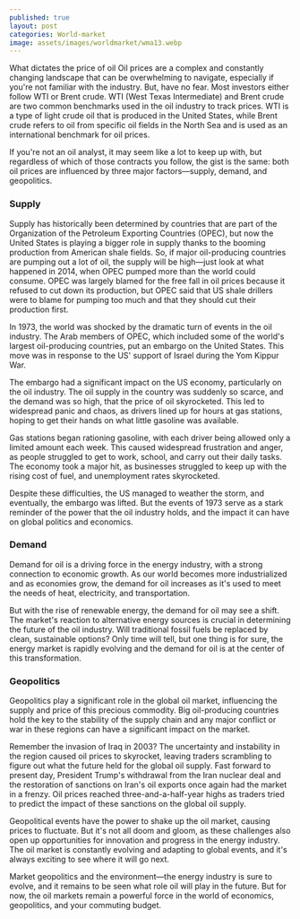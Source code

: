 ```yaml
---
published: true
layout: post
categories: World-market
image: assets/images/worldmarket/wma13.webp
---
```


What dictates the price of oil
Oil prices are a complex and constantly changing landscape that can be overwhelming to navigate, especially if you're not familiar with the industry. But, have no fear. Most investors either follow WTI or Brent crude. WTI (West Texas Intermediate) and Brent crude are two common benchmarks used in the oil industry to track prices. WTI is a type of light crude oil that is produced in the United States, while Brent crude refers to oil from specific oil fields in the North Sea and is used as an international benchmark for oil prices.

If you're not an oil analyst, it may seem like a lot to keep up with, but regardless of which of those contracts you follow, the gist is the same: both oil prices are influenced by three major factors—supply, demand, and geopolitics.

### Supply
Supply has historically been determined by countries that are part of the Organization of the Petroleum Exporting Countries (OPEC), but now the United States is playing a bigger role in supply thanks to the booming production from American shale fields. So, if major oil-producing countries are pumping out a lot of oil, the supply will be high—just look at what happened in 2014, when OPEC pumped more than the world could consume. OPEC was largely blamed for the free fall in oil prices because it refused to cut down its production, but OPEC said that US shale drillers were to blame for pumping too much and that they should cut their production first.

In 1973, the world was shocked by the dramatic turn of events in the oil industry. The Arab members of OPEC, which included some of the world's largest oil-producing countries, put an embargo on the United States. This move was in response to the US' support of Israel during the Yom Kippur War.

The embargo had a significant impact on the US economy, particularly on the oil industry. The oil supply in the country was suddenly so scarce, and the demand was so high, that the price of oil skyrocketed. This led to widespread panic and chaos, as drivers lined up for hours at gas stations, hoping to get their hands on what little gasoline was available.

Gas stations began rationing gasoline, with each driver being allowed only a limited amount each week. This caused widespread frustration and anger, as people struggled to get to work, school, and carry out their daily tasks. The economy took a major hit, as businesses struggled to keep up with the rising cost of fuel, and unemployment rates skyrocketed.

Despite these difficulties, the US managed to weather the storm, and eventually, the embargo was lifted. But the events of 1973 serve as a stark reminder of the power that the oil industry holds, and the impact it can have on global politics and economics.

### Demand
Demand for oil is a driving force in the energy industry, with a strong connection to economic growth. As our world becomes more industrialized and as economies grow, the demand for oil increases as it's used to meet the needs of heat, electricity, and transportation.

But with the rise of renewable energy, the demand for oil may see a shift. The market's reaction to alternative energy sources is crucial in determining the future of the oil industry. Will traditional fossil fuels be replaced by clean, sustainable options? Only time will tell, but one thing is for sure, the energy market is rapidly evolving and the demand for oil is at the center of this transformation.

### Geopolitics
Geopolitics play a significant role in the global oil market, influencing the supply and price of this precious commodity. Big oil-producing countries hold the key to the stability of the supply chain and any major conflict or war in these regions can have a significant impact on the market.

Remember the invasion of Iraq in 2003? The uncertainty and instability in the region caused oil prices to skyrocket, leaving traders scrambling to figure out what the future held for the global oil supply. Fast forward to present day, President Trump's withdrawal from the Iran nuclear deal and the restoration of sanctions on Iran's oil exports once again had the market in a frenzy. Oil prices reached three-and-a-half-year highs as traders tried to predict the impact of these sanctions on the global oil supply.

Geopolitical events have the power to shake up the oil market, causing prices to fluctuate. But it's not all doom and gloom, as these challenges also open up opportunities for innovation and progress in the energy industry. The oil market is constantly evolving and adapting to global events, and it's always exciting to see where it will go next.

Market geopolitics and the environment—the energy industry is sure to evolve, and it remains to be seen what role oil will play in the future. But for now, the oil markets remain a powerful force in the world of economics, geopolitics, and your commuting budget.
